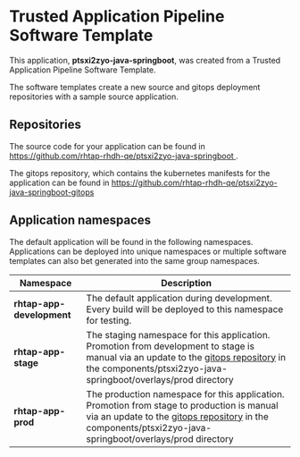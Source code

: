# Trusted Application Pipeline Software Template

This application, **ptsxi2zyo-java-springboot**, was created from a Trusted Application Pipeline Software Template.

The software templates create a new source and gitops deployment repositories with a sample source application. 

## Repositories

The source code for your application can be found in [https://github.com/rhtap-rhdh-qe/ptsxi2zyo-java-springboot ](https://github.com/rhtap-rhdh-qe/ptsxi2zyo-java-springboot ).
 
The gitops repository, which contains the kubernetes manifests for the application can be found in 
[https://github.com/rhtap-rhdh-qe/ptsxi2zyo-java-springboot-gitops ](https://github.com/rhtap-rhdh-qe/ptsxi2zyo-java-springboot-gitops ) 

## Application namespaces 

The default application will be found in the following namespaces. Applications can be deployed into unique namespaces or multiple software templates can also bet generated into the same group namespaces.  

|  Namespace   |  Description   |  
| -------- | -------- |   
| **rhtap-app-development** | The default application during development. Every build will be deployed to this namespace for testing. | 
| **rhtap-app-stage** | The staging namespace for this application. Promotion from development to stage is manual via an update to the [gitops repository](https://github.com/rhtap-rhdh-qe/ptsxi2zyo-java-springboot-gitops ) in the components/ptsxi2zyo-java-springboot/overlays/prod directory |  
| **rhtap-app-prod** | The production namespace for this application. Promotion from stage to production is manual via an update to the [gitops repository](https://github.com/rhtap-rhdh-qe/ptsxi2zyo-java-springboot-gitops ) in the components/ptsxi2zyo-java-springboot/overlays/prod directory | 